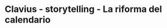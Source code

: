 Clavius - storytelling - La riforma del calendario
==================================================
